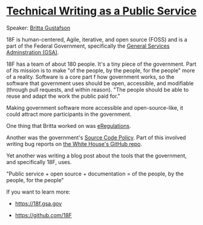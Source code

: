 # [Technical Writing as a Public Service](http://www.writethedocs.org/conf/na/2016/speakers/#speaker-britta-gustafson)

Speaker: [Britta Gustafson](https://twitter.com/brittagus)

18F is human-centered, Agile, iterative, and open source (FOSS) and is a part of the Federal Government, specifically the [General Services Adminstration (GSA)](http://www.gsa.gov/portal/category/100000).

18F has a team of about 180 people. It's a tiny piece of the government. Part of its mission is to make "of the people, by the people, for the people" more of a reality. Software is a core part f how government works, so the software that government uses should be open, accessible, and modifiable (through pull requests, and within reason). "The people should be able to reuse and adapt the work the public paid for."   

Making government software more accessible and open-source-like, it could attract more participants in the government.

One thing that Britta worked on was [eRegulations](http://www.consumerfinance.gov/eregulations/).

Another was the government's [Source Code Policy](https://sourcecode.cio.gov/). Part of this involved writing bug reports on [the White House's GitHub repo](https://github.com/whitehouse/source-code-policy/issues).

Yet another was writing a blog post about the tools that the government, and specifically 18F, uses.

"Public service + open source + documentation = of the people, by the people, for the people"  

If you want to learn more:

- <https://18f.gsa.gov>

- <https://github.com/18F>
